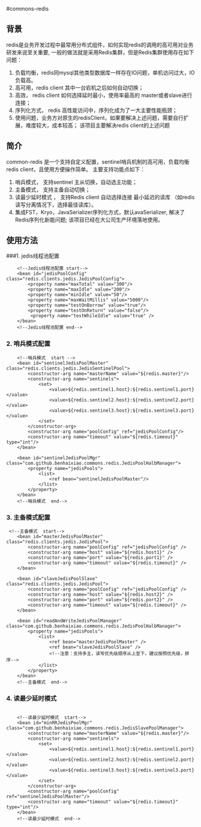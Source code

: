 #commons-redis

## 背景
redis是业务开发过程中最常用分布式组件，如何实现redis的调用的高可用对业务研发来说至关重要,
一般的做法就是采用Redis集群，但是Redis集群使用存在如下问题：
1. 负载均衡，redis同mysql其他类型数据库一样存在IO问题，单机访问过大，IO负载高。
2. 高可用，redis client 其中一台宕机之后如何自动切换；
3. 高效， redis client 如何选择延时最小，使用率最高的 master或者slave进行连接；
4. 序列化方式， redis 高性能访问中，序列化成为了一大主要性能瓶颈；
4. 使用问题，业务方对原生的redisClient，如果要解决上述问题，需要自行扩展，难度较大，成本较高；
该项目主要解决redis client的上述问题

## 简介 
common-redis 是一个支持自定义配置，sentinel哨兵机制的高可用，负载均衡redis client，且使用方便操作简单。
主要支持功能点如下：
1.  哨兵模式， 支持sentinel 主从切换，自动选主功能；
2.  主备模式， 支持主备自动切换；
3.  读最少延时模式 ， 支持Redis client 自动选择连接 最小延迟的读库 （如redis读写分离情况下，选择最佳读库）。
4.  集成FST，Kryo，JavaSerializer序列化方式，默认avaSerializer, 解决了Redis序列化新能问题;
该项目已经在大公司生产环境落地使用。

## 使用方法

###1. jedis线程池配置

```
    <!--Jedis线程池配置 start-->
    <bean id="jedisPoolConfig" class="redis.clients.jedis.JedisPoolConfig">
        <property name="maxTotal" value="300"/>
        <property name="maxIdle" value="200"/>
        <property name="minIdle" value="50"/>
        <property name="maxWaitMillis" value="5000"/>
        <property name="testOnBorrow" value="true"/>
        <property name="testOnReturn" value="false"/>
         <property name="testWhileIdle" value="true" />
    </bean>
    <!--Jedis线程池配置 end-->
 ```

### 2. 哨兵模式配置 

```
    <!--哨兵模式  start -->
    <bean id="sentinelJedisPoolMaster" class="redis.clients.jedis.JedisSentinelPool">
        <constructor-arg name="masterName" value="${redis.master}"/>
        <constructor-arg name="sentinels">
            <set>
                <value>${redis.sentinel1.host}:${redis.sentinel1.port}</value>
                <value>${redis.sentinel2.host}:${redis.sentinel2.port}</value>
                <value>${redis.sentinel3.host}:${redis.sentinel3.port}</value>
            </set>
        </constructor-arg>
        <constructor-arg name="poolConfig" ref="jedisPoolConfig"/>
        <constructor-arg name="timeout" value="${redis.timeout}" type="int"/>
    </bean>

    <bean id="sentinelJedisPoolMgr" class="com.github.benhaixiao.commons.redis.JedisPoolHalbManager">
        <property name="jedisPools">
            <list>
                <ref bean="sentinelJedisPoolMaster"/>
            </list>
        </property>
    </bean>
    <!--哨兵模式  end-->

```


### 3. 主备模式配置 

```
 <!--主备模式  start-->
    <bean id="masterJedisPoolMaster" class="redis.clients.jedis.JedisPool">
        <constructor-arg name="poolConfig" ref="jedisPoolConfig" />
        <constructor-arg name="host" value="${redis.host1}" />
        <constructor-arg name="port" value="${redis.port1}" />
        <constructor-arg name="timeout" value="${redis.timeout}" />
    </bean>

    <bean id="slaveJedisPoolSlave" class="redis.clients.jedis.JedisPool">
        <constructor-arg name="poolConfig" ref="jedisPoolConfig" />
        <constructor-arg name="host" value="${redis.host2}" />
        <constructor-arg name="port" value="${redis.port2}" />
        <constructor-arg name="timeout" value="${redis.timeout}" />
    </bean>

    <bean id="readAndWriteJedisPoolManager" class="com.github.benhaixiao.commons.redis.JedisPoolHalbManager">
        <property name="jedisPools">
            <list>
                <ref bean="masterJedisPoolMaster" />
                <ref bean="slaveJedisPoolSlave" />
                <!--注意：支持多主，读写优先级顺序从上至下，建议按照优先级，排序-->
            </list>
        </property>
    </bean>
    <!--主备模式  end-->
```

### 4. 读最少延时模式 

```

    <!--读最少延时模式  start-->
    <bean id="minRRJedisPoolMgr" class="com.github.benhaixiao.commons.redis.JedisSlavePoolManager">
        <constructor-arg name="masterName" value="${redis.master}"/>
        <constructor-arg name="sentinels">
            <set>
                <value>${redis.sentinel1.host}:${redis.sentinel1.port}</value>
                <value>${redis.sentinel2.host}:${redis.sentinel2.port}</value>
                <value>${redis.sentinel3.host}:${redis.sentinel3.port}</value>
            </set>
        </constructor-arg>
        <constructor-arg name="poolConfig" ref="sentinelJedisPoolMaster"/>
        <constructor-arg name="timeout" value="${redis.timeout}" type="int"/>
    </bean>
    <!--读最少延时模式  end-->
```





